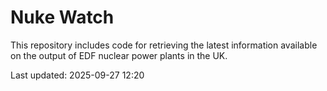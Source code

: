 # Nuke Watch

This repository includes code for retrieving the latest information available on the output of EDF nuclear power plants in the UK.

Last updated: 2025-09-27 12:20